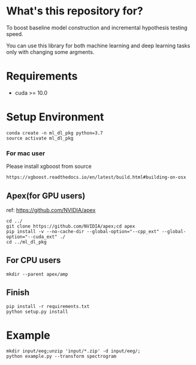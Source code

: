 # What's this repository for?
To boost baseline model construction and incremental hypothesis testing speed.

You can use this library for both machine learning and deep learning tasks only with changing some argments.

# Requirements
- cuda >= 10.0

# Setup Environment

```
conda create -n ml_dl_pkg python=3.7
source activate ml_dl_pkg
```

### For mac user
Please install xgboost from source
```
https://xgboost.readthedocs.io/en/latest/build.html#building-on-osx

```

## Apex(for GPU users)
ref: https://github.com/NVIDIA/apex
```
cd ../
git clone https://github.com/NVIDIA/apex;cd apex
pip install -v --no-cache-dir --global-option="--cpp_ext" --global-option="--cuda_ext" ./
cd ../ml_dl_pkg
```

## For CPU users
```
mkdir --parent apex/amp 
```

## Finish
```
pip install -r requirements.txt
python setup.py install

```

# Example
```
mkdir input/eeg;unzip 'input/*.zip' -d input/eeg/;
python example.py --transform spectrogram
```